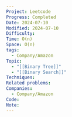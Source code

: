 ```yaml
---
Project: Leetcode
Progress: Completed
Date: 2024-07-10
Modified: 2024-07-10
Difficulty: 
Time: O(n)
Space: O(n)
tags:
  - Company/Amazon
Topic:
  - "[[Binary Tree]]"
  - "[[Binary Search]]"
Techniques: 
Related problems: 
Companies:
  - Company/Amazon
Code: 
Note: 
---
```

